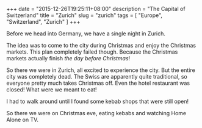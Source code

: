 +++
date = "2015-12-26T19:25:11+08:00"
description = "The Capital of Switzerland"
title = "Zurich"
slug = "zurich"
tags = [ "Europe", "Switzerland", "Zurich" ]
+++

Before we head into Germany, we have a single night in Zurich.

The idea was to come to the city during Christmas and enjoy the Christmas markets. This plan completely failed though. Because the Christmas markets actually finish *the day before Christmas*!

So there we were in Zurich, all excited to experience the city. But the entire city was completely dead. The Swiss are apparently quite traditional, so everyone pretty much takes Christmas off. Even the hotel restaurant was closed! What were we meant to eat!

I had to walk around until I found some kebab shops that were still open!

So there we were on Christmas eve, eating kebabs and watching Home Alone on TV.
